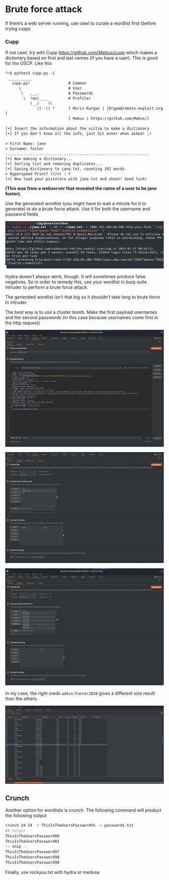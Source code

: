 # Brute force attack

If there’s a web server running, use cewl to curate a wordlist first (before trying cupp)

### Cupp

If not cewl, try with Cupp https://github.com/Mebus/cupp which makes a dictionary based on first and last names (if you have a user). This is good for the OSCP. Like this

```
└─$ python3 cupp.py -i
 ___________
   cupp.py!                 # Common
      \                     # User
       \   ,__,             # Passwords
        \  (oo)____         # Profiler
           (__)    )\
              ||--|| *      [ Muris Kurgas | j0rgan@remote-exploit.org ]
                            [ Mebus | https://github.com/Mebus/]

[+] Insert the information about the victim to make a dictionary
[+] If you don't know all the info, just hit enter when asked! ;)

> First Name: jane
> Surname: foster
................................................................
[+] Now making a dictionary...
[+] Sorting list and removing duplicates...
[+] Saving dictionary to jane.txt, counting 392 words.
> Hyperspeed Print? (Y/n) : Y
[+] Now load your pistolero with jane.txt and shoot! Good luck!
```

********************************************(This was from a webserver that revealed the name of a user to be jane foster).********************************************

Use the generated wordlist (you might have to wait a minute for it to generate) to do a brute force attack. Use it for both the username and password fields

![Untitled](Brute%20force%20attack%20b4148bfd5fca490a9d9e60f673cc33c1/Untitled.png)

Hydra doesn’t always work, though. It will sometimes produce false negatives. So in order to remedy this, use your wordlist in burp suite Intruder to perform a brute force attack.

The generated wordlist isn’t that big so it shouldn’t take long to brute force in intruder.

The best way is to use a cluster bomb. Make the first payload usernames and the second passwords (in this case because usernames come first in the http request)

![Untitled](Brute%20force%20attack%20b4148bfd5fca490a9d9e60f673cc33c1/Untitled%201.png)

![Untitled](Brute%20force%20attack%20b4148bfd5fca490a9d9e60f673cc33c1/Untitled%202.png)

![Untitled](Brute%20force%20attack%20b4148bfd5fca490a9d9e60f673cc33c1/Untitled%203.png)

In my case, the right creds `admin:Foster2020` gives a different size result than the others.

![Untitled](Brute%20force%20attack%20b4148bfd5fca490a9d9e60f673cc33c1/Untitled%204.png)

## Crunch

Another option for wordlists is crunch. The following command will product the following output

```bash
crunch 24 24 -t ThisIsTheUsersPassword%% -o passwords.txt
## output 
ThisIsTheUsersPassword00
ThisIsTheUsersPassword01
-- snip --
ThisIsTheUsersPassword97
ThisIsTheUsersPassword98
ThisIsTheUsersPassword99
```

Finally, use rockyou.txt with hydra or medusa